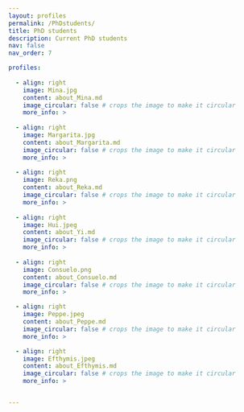 ```yaml
---
layout: profiles
permalink: /PhDstudents/
title: PhD students
description: Current PhD students
nav: false
nav_order: 7

profiles:
         
  - align: right
    image: Mina.jpg
    content: about_Mina.md
    image_circular: false # crops the image to make it circular
    more_info: >
      
  - align: right
    image: Margarita.jpg
    content: about_Margarita.md
    image_circular: false # crops the image to make it circular
    more_info: >
      
  - align: right
    image: Reka.png
    content: about_Reka.md
    image_circular: false # crops the image to make it circular
    more_info: >
      
  - align: right
    image: Hui.jpeg
    content: about_Yi.md
    image_circular: false # crops the image to make it circular
    more_info: >
      
  - align: right
    image: Consuelo.png
    content: about_Consuelo.md
    image_circular: false # crops the image to make it circular
    more_info: >

  - align: right
    image: Peppe.jpeg
    content: about_Peppe.md
    image_circular: false # crops the image to make it circular
    more_info: >

  - align: right
    image: Efthymis.jpeg
    content: about_Efthymis.md
    image_circular: false # crops the image to make it circular
    more_info: >


---
```

